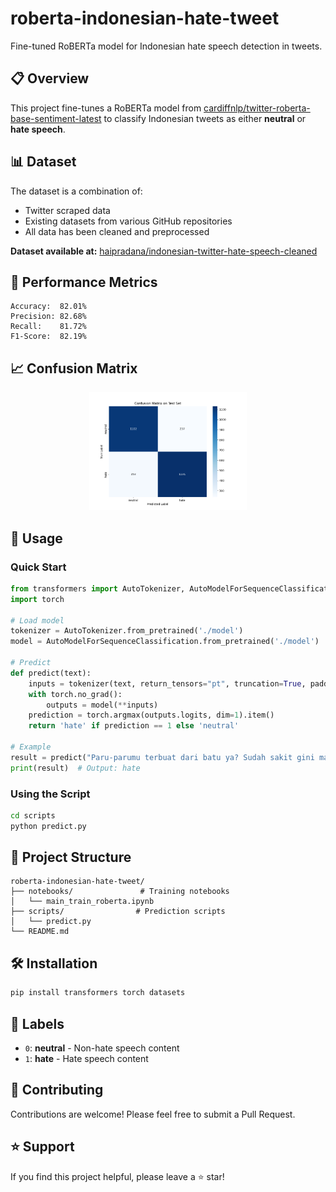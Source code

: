 # roberta-indonesian-hate-tweet
Fine-tuned RoBERTa model for Indonesian hate speech detection in tweets.

## 📋 Overview

This project fine-tunes a RoBERTa model from [cardiffnlp/twitter-roberta-base-sentiment-latest](https://huggingface.co/cardiffnlp/twitter-roberta-base-sentiment-latest) to classify Indonesian tweets as either **neutral** or **hate speech**.

## 📊 Dataset

The dataset is a combination of:
- Twitter scraped data
- Existing datasets from various GitHub repositories
- All data has been cleaned and preprocessed

**Dataset available at:** [haipradana/indonesian-twitter-hate-speech-cleaned](https://huggingface.co/haipradana/indonesian-twitter-hate-speech-cleaned)

## 🎯 Performance Metrics

```
Accuracy:  82.01%
Precision: 82.68%
Recall:    81.72%
F1-Score:  82.19%
```

## 📈 Confusion Matrix

<p align="center">
    <img src="image.png" alt="Confusion Matrix" width="50%">
</p>

## 🚀 Usage

### Quick Start

```python
from transformers import AutoTokenizer, AutoModelForSequenceClassification
import torch

# Load model
tokenizer = AutoTokenizer.from_pretrained('./model')
model = AutoModelForSequenceClassification.from_pretrained('./model')

# Predict
def predict(text):
    inputs = tokenizer(text, return_tensors="pt", truncation=True, padding=True, max_length=511)
    with torch.no_grad():
        outputs = model(**inputs)
    prediction = torch.argmax(outputs.logits, dim=1).item()
    return 'hate' if prediction == 1 else 'neutral'

# Example
result = predict("Paru-parumu terbuat dari batu ya? Sudah sakit gini masih aja merokok!")
print(result)  # Output: hate
```

### Using the Script

```bash
cd scripts
python predict.py
```

## 📁 Project Structure

```
roberta-indonesian-hate-tweet/
├── notebooks/               # Training notebooks
│   └── main_train_roberta.ipynb
├── scripts/                # Prediction scripts
│   └── predict.py
└── README.md
```

## 🛠️ Installation

```bash
pip install transformers torch datasets
```

## 📝 Labels

- `0`: **neutral** - Non-hate speech content
- `1`: **hate** - Hate speech content

## 🤝 Contributing

Contributions are welcome! Please feel free to submit a Pull Request.

## ⭐ Support

If you find this project helpful, please leave a ⭐ star!
